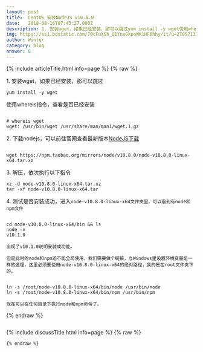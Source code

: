 ```yaml
---
layout: post
title:  CentOS 安装NodeJS v10.8.0
date:   2018-08-16T07:43:27.000Z
description: 1. 安装wget，如果已经安装，那可以跳过yum install -y wget使用whereis指令，查看是否已经安装# whereis wgetwge...
img: https://ss1.bdstatic.com/70cFuXSh_Q1YnxGkpoWK1HF6hhy/it/u=2705713305,753084332&fm=27&gp=0.jpg
author: Winter
category: blog
answer: 0
---
```

<div class="article-root">
  <div class="article">
    {% include articleTitle.html info=page %}
    {% raw %}
    <div class="article-content"><p>1. 安装wget，如果已经安装，那可以跳过</p>

<pre>
<code>yum install -y wget</code></pre>

<p>使用whereis指令，查看是否已经安装</p>

<pre>
<code>
# whereis wget
wget: /usr/bin/wget /usr/share/man/man1/wget.1.gz
</code></pre>

<p>2.&nbsp;下载nodejs，可以前往官网查看最新版本<a href="http://nodejs.cn/download/" target="_blank">NodeJS下载</a></p>

<pre>
<code>
wget https://npm.taobao.org/mirrors/node/v10.8.0/node-v10.8.0-linux-x64.tar.xz
</code></pre>

<p>3. 解压，依次执行以下指令</p>

<pre>
<code>xz -d node-v10.8.0-linux-x64.tar.xz
tar -xf node-v10.8.0-linux-x64.tar</code></pre>

<p>4. 测试是否安装成功，进入<code>node-v10.8.0-linux-x64文件夹里，可以看到有node和npm文件</code></p>

<pre>
<code>
cd node-v10.8.0-linux-x64/bin &amp;&amp; ls
node -v
v10.1.0</code></pre>

<p><code>出现了v10.1.0说明安装成功能。</code></p>

<p><code>但是此时的node和npm还不能全局使用，我们需要做个链接，与Windows里设置环境变量是一样的道理，这里必须要使用node-v10.8.0-linux-x64的绝对路径，我的是在root文件夹下的。</code></p>

<pre>
<code>
ln -s /root/node-v10.8.0-linux-x64/bin/node /usr/bin/node
ln -s /root/node-v10.8.0-linux-x64/bin/npm /usr/bin/npm</code></pre>

<p><code>现在可以在任何目录下执行node和npm命令了。</code></p>
</div>
    {% endraw %}
  </div>
  <p style="height: 0;width:0;overflow: hidden;"> 第77篇《CentOS 安装NodeJS v10.8.0》来自Winter(https://github.com/aiyld/aiyld.github.io)的站点</p>
  <div class="discuss-wrapper">
    {% include discussTitle.html info=page %}
    {% raw %}
    
    {% endraw %}
  </div>
<div>
